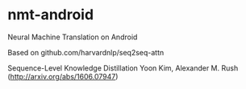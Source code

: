 # nmt-android
Neural Machine Translation on Android

Based on github.com/harvardnlp/seq2seq-attn

  Sequence-Level Knowledge Distillation
  Yoon Kim, Alexander M. Rush
  (http://arxiv.org/abs/1606.07947)
